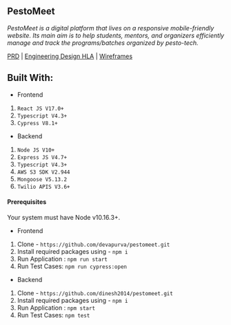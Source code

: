 ## PestoMeet

_PestoMeet is a digital platform that lives on a responsive mobile-friendly website. Its main aim is to help students, mentors, and organizers efficiently manage and track the programs/batches organized by pesto-tech._

[PRD](https://drive.google.com/file/d/1XKkDkMHvW-FdSXHtQlis43lBoXzUFv7J/view?usp=sharing) | [Engineering Design HLA](https://drive.google.com/file/d/1vWtPwf2V8cKO00n0x4WpT_P-Pp06WtsV/view?usp=sharing) | [Wireframes](https://www.figma.com/file/nVFJfNGOxDOlJyBzNJNPeW/PestoMeet-Base)

## Built With:

- Frontend

1. `React JS V17.0+`
2. `Typescript V4.3+`
3. `Cypress V8.1+`

- Backend

1. `Node JS V10+`
2. `Express JS V4.7+`
3. `Typescript V4.3+`
4. `AWS S3 SDK V2.944`
5. `Mongoose V5.13.2`
6. `Twilio APIS V3.6+`

#### Prerequisites

Your system must have Node v10.16.3+.

- Frontend

1. Clone - `https://github.com/devapurva/pestomeet.git`
2. Install required packages using - `npm i`
3. Run Application : `npm run start`
4. Run Test Cases: `npm run cypress:open`

- Backend

1. Clone - `https://github.com/dinesh2014/pestomeet.git`
2. Install required packages using - `npm i`
3. Run Application : `npm start`
4. Run Test Cases: `npm test`
